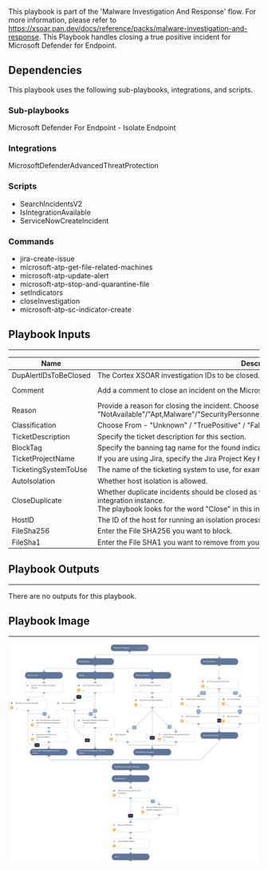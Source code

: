 This playbook is part of the 'Malware Investigation And Response' flow. For more information, please refer to https://xsoar.pan.dev/docs/reference/packs/malware-investigation-and-response.
This Playbook handles closing a true positive incident for Microsoft Defender for Endpoint.

## Dependencies
This playbook uses the following sub-playbooks, integrations, and scripts.

### Sub-playbooks
Microsoft Defender For Endpoint - Isolate Endpoint

### Integrations
MicrosoftDefenderAdvancedThreatProtection

### Scripts
* SearchIncidentsV2
* IsIntegrationAvailable
* ServiceNowCreateIncident

### Commands
* jira-create-issue
* microsoft-atp-get-file-related-machines
* microsoft-atp-update-alert
* microsoft-atp-stop-and-quarantine-file
* setIndicators
* closeInvestigation
* microsoft-atp-sc-indicator-create

## Playbook Inputs
---

| **Name** | **Description** | **Default Value** | **Required** |
| --- | --- | --- | --- |
| DupAlertIDsToBeClosed | The Cortex XSOAR investigation IDs to be closed.  |  | Optional |
| Comment | Add a comment to close an incident on the Microsoft Defender For Endpoint side. | XSOAR Incident #${incident.id} | Optional |
| Reason | Provide a reason for closing the incident. Choose one of the following:<br/>"NotAvailable"/"Apt,Malware"/"SecurityPersonnel"/"SecurityTesting"/"UnwantedSoftware"/"Other" |  | Optional |
| Classification | Choose From - "Unknown" / "TruePositive" / "FalsePositive" |  | Optional |
| TicketDescription | Specify the ticket description for this section.  |  | Optional |
| BlockTag | Specify the banning tag name for the found indicators. | BlockTag | Optional |
| TicketProjectName | If you are using Jira, specify the Jira Project Key here (can be retrieved from the Jira console). |  | Optional |
| TicketingSystemToUse | The name of the ticketing system to use, for example, Jira or ServiceNow. |  | Optional |
| AutoIsolation | Whether host isolation is allowed. | False | Optional |
| CloseDuplicate | Whether duplicate incidents should be closed as well in the Microsoft Defender for Endpoint integration instance.<br/>The playbook looks for the word "Close" in this input. |  | Optional |
| HostID | The ID of the host for running an isolation process. | ${incident.deviceid} | Optional |
| FileSha256 | Enter the File SHA256 you want to block. | ${incident.filesha256} | Optional |
| FileSha1 | Enter the File SHA1 you want to remove from your protected endpoints. | ${incident.filesha1} | Optional |

## Playbook Outputs
---
There are no outputs for this playbook.

## Playbook Image
---
![MDE - True Positive Incident Handling](../doc_files/MDE_-_True_Positive_Incident_Handling.png)
